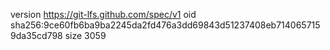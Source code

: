 version https://git-lfs.github.com/spec/v1
oid sha256:9ce60fb6ba9ba2245da2fd476a3dd69843d51237408eb7140657159da35cd798
size 3059
